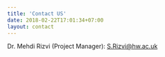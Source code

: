```yaml
---
title: 'Contact US'
date: 2018-02-22T17:01:34+07:00
layout: contact
---
```


Dr. Mehdi Rizvi (Project Manager): <a href="mailto:S.Rizvi@hw.ac.uk">S.Rizvi@hw.ac.uk</a>